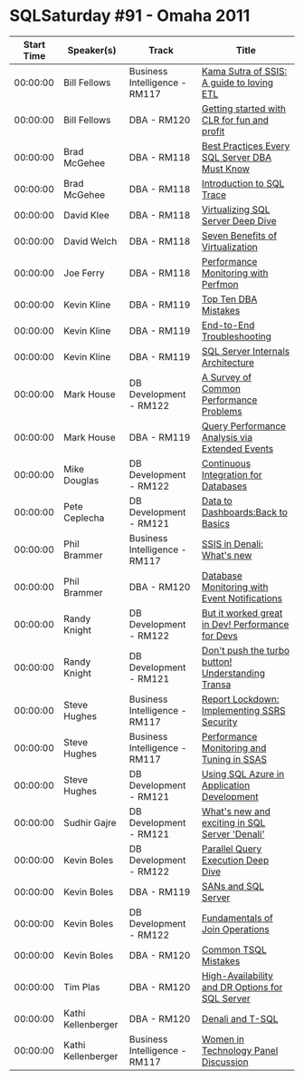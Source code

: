 # SQLSaturday #91 - Omaha 2011
Start Time|Speaker(s)|Track|Title
---|---|---|---
00:00:00|Bill Fellows|Business Intelligence - RM117|[Kama Sutra of SSIS: A guide to loving ETL](29035.md)
00:00:00|Bill Fellows|DBA - RM120|[Getting started with CLR for fun and profit](29036.md)
00:00:00|Brad McGehee|DBA - RM118|[Best Practices Every SQL Server DBA Must Know](29188.md)
00:00:00|Brad McGehee|DBA - RM118|[Introduction to SQL Trace](29189.md)
00:00:00|David Klee|DBA - RM118|[Virtualizing SQL Server Deep Dive](29908.md)
00:00:00|David Welch|DBA - RM118|[Seven Benefits of Virtualization](30025.md)
00:00:00|Joe Ferry|DBA - RM118|[Performance Monitoring with Perfmon](30919.md)
00:00:00|Kevin Kline|DBA - RM119|[Top Ten DBA Mistakes ](31314.md)
00:00:00|Kevin Kline|DBA - RM119|[End-to-End Troubleshooting](31315.md)
00:00:00|Kevin Kline|DBA - RM119|[SQL Server Internals  Architecture](31316.md)
00:00:00|Mark House|DB Development - RM122|[A Survey of Common Performance Problems](31756.md)
00:00:00|Mark House|DBA - RM119|[Query Performance Analysis via Extended Events](31757.md)
00:00:00|Mike Douglas|DB Development - RM122|[Continuous Integration for Databases](31895.md)
00:00:00|Pete  Ceplecha|DB Development - RM121|[Data to Dashboards:Back to Basics ](32201.md)
00:00:00|Phil Brammer|Business Intelligence - RM117|[SSIS in Denali: What's new](32212.md)
00:00:00|Phil Brammer|DBA - RM120|[Database Monitoring with Event Notifications](32213.md)
00:00:00|Randy Knight|DB Development - RM122|[But it worked great in Dev!  Performance for Devs](32385.md)
00:00:00|Randy Knight|DB Development - RM121|[Don't push the turbo button!  Understanding Transa](32386.md)
00:00:00|Steve Hughes|Business Intelligence - RM117|[Report Lockdown: Implementing SSRS Security ](33218.md)
00:00:00|Steve Hughes|Business Intelligence - RM117|[Performance Monitoring and Tuning in SSAS](33219.md)
00:00:00|Steve Hughes|DB Development - RM121|[Using SQL Azure in Application Development](33220.md)
00:00:00|Sudhir Gajre|DB Development - RM121|[What's new and exciting in SQL Server 'Denali'](33261.md)
00:00:00|Kevin Boles|DB Development - RM122|[Parallel Query Execution Deep Dive](33403.md)
00:00:00|Kevin Boles|DBA - RM119|[SANs and SQL Server](33404.md)
00:00:00|Kevin Boles|DB Development - RM122|[Fundamentals of Join Operations](33408.md)
00:00:00|Kevin Boles|DBA - RM120|[Common TSQL Mistakes](33409.md)
00:00:00|Tim Plas|DBA - RM120|[High-Availability and DR Options for SQL Server](33581.md)
00:00:00|Kathi Kellenberger|DBA - RM120|[Denali and T-SQL](34695.md)
00:00:00|Kathi Kellenberger|Business Intelligence - RM117|[Women in Technology Panel Discussion](34696.md)
